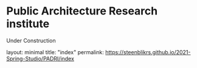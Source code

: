 # Public Architecture Research institute


Under Construction



layout: minimal
title: "index"
permalink: https://steenblikrs.github.io/2021-Spring-Studio/PADRI/index
